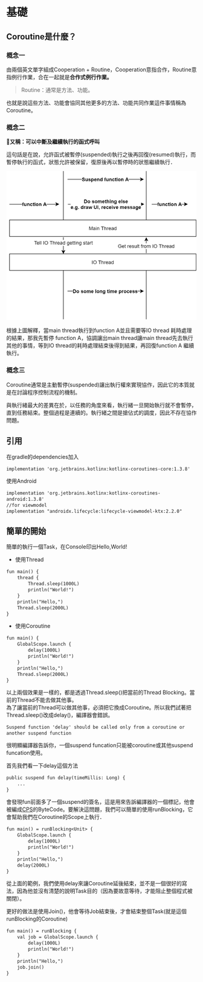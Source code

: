 # 基礎

## Coroutine是什麼？

### 概念一

由兩個英文單字組成Cooperation + Routine，Cooperation意指合作，Routine意指例行作業，合在一起就是**合作式例行作業。**

> Routine：通常是方法、功能。

也就是說這些方法、功能會協同其他更多的方法、功能共同作業這件事情稱為Coroutine。

### 概念二

**又稱：可以中斷及繼續執行的函式呼叫**

這句話是在說，允許函式被暫停\(suspended\)執行之後再回復\(resumed\)執行，而暫停執行的函式，狀態允許被保留，復原後再以暫停時的狀態繼續執行．

![](../../.gitbook/assets/1_mxsd2ch9qlnycfyht0eqrq.png)

根據上圖解釋，當main thread執行到function A並且需要等IO thread 耗時處理的結果，那我先暫停 function A，協調讓出main thread讓main thread先去執行其他的事情，等到IO thread的耗時處理結束後得到結果，再回復function A 繼續執行。

### 概念三

Coroutine通常是主動暫停\(suspended\)讓出執行權來實現協作，因此它的本質就是在討論程序控制流程的機制。

與執行緒最大的差異在於，以任務的角度來看，執行緒一旦開始執行就不會暫停，直到任務結束。整個過程是連續的。執行緒之間是搶佔式的調度，因此不存在協作問題。

## 引用

在gradle的dependencies加入

```text
implementation 'org.jetbrains.kotlinx:kotlinx-coroutines-core:1.3.8'
```

使用Android

```text
implementation 'org.jetbrains.kotlinx:kotlinx-coroutines-android:1.3.8'
//for viewmodel
implementation "androidx.lifecycle:lifecycle-viewmodel-ktx:2.2.0"
```

## 簡單的開始

簡單的執行一個Task，在Console印出Hello,World!

* 使用Thread

```text
fun main() {
	thread {
		Thread.sleep(1000L)
		println("World!")
	}
	println("Hello,")
	Thread.sleep(2000L)
}
```

* 使用Coroutine

```text
fun main() {
    GlobalScope.launch {
        delay(1000L)
        println("World!")
    }
    println("Hello,")
    Thread.sleep(2000L)
}
```

以上兩個效果是一樣的，都是透過Thread.sleep\(\)把當前的Thread Blocking。當前的Thread不能去做其他事。  
為了讓當前的Thread可以做其他事，必須把它換成Coroutine。所以我們試著把Thread.sleep\(\)改成delay\(\)，編譯器會錯誤。

```text
Suspend function 'delay' should be called only from a coroutine or another suspend function
```

很明顯編譯器告訴你，一個suspend funcation只能被coroutine或其他suspend funcation使用。

首先我們看一下delay這個方法

```text
public suspend fun delay(timeMillis: Long) {
    ...
}
```

會發現fun前面多了一個suspend的簽名，這是用來告訴編譯器的一個標記，他會被編成[CPS](https://www.youtube.com/watch?v=YrrUCSi72E8)的ByteCode。要解決這問題，我們可以簡單的使用runBlocking，它會幫助我們在Coroutine的Scope上執行．

```text
fun main() = runBlocking<Unit> {
    GlobalScope.launch {
        delay(1000L)
        println("World!")
    }
    println("Hello,")
    delay(2000L)
}
```

從上面的範例，我們使用delay來讓Coroutine延後結束，並不是一個很好的寫法，因為他並沒有清楚的說明Task目的（因為要故意等待，才能阻止整個程式被關閉）。

更好的做法是使用Join\(\)，他會等待Job結束後，才會結束整個Task\(就是這個runBlocking的Coroutine\)

```text
fun main() = runBlocking {
    val job = GlobalScope.launch {
        delay(1000L)
        println("World!")
    }
    println("Hello,")
    job.join()    
}
```



